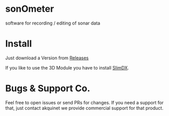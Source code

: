 # sonOmeter
software for recording / editing of sonar data

# Install

Just download a Version from [Releases](https://github.com/konne/sonOmeter/releases)

If you like to use the 3D Module you have to install [SlimDX](https://slimdx.org/download.php).

# Bugs & Support Co.

Feel free to open issues or send PRs for changes.
If you need a support for that, just contact akquinet we provide commercial support for that product.